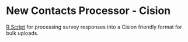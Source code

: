 # New Contacts Processor - Cision
[R Script](https://github.com/pdiazm/New_Contacts_Cision/blob/master/Survey%20Responses%20Processor.r) for processing survey responses into a Cision friendly format for bulk uploads.
